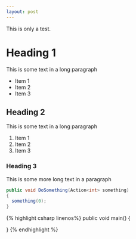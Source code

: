 ```yaml
---
layout: post
---
```

This is only a test.

<!--more-->

# Heading 1
This is some text in a long paragraph

- Item 1
- Item 2
- Item 3

## Heading 2
This is some text in a long paragraph

1. Item 1
2. Item 2
3. Item 3

### Heading 3
This is some more long text in a paragraph

```csharp lineos
public void DoSomething(Action<int> something)
{
  something(0);
}
```

{% highlight csharp linenos%}
public void main() 
{

}
{% endhighlight %}
